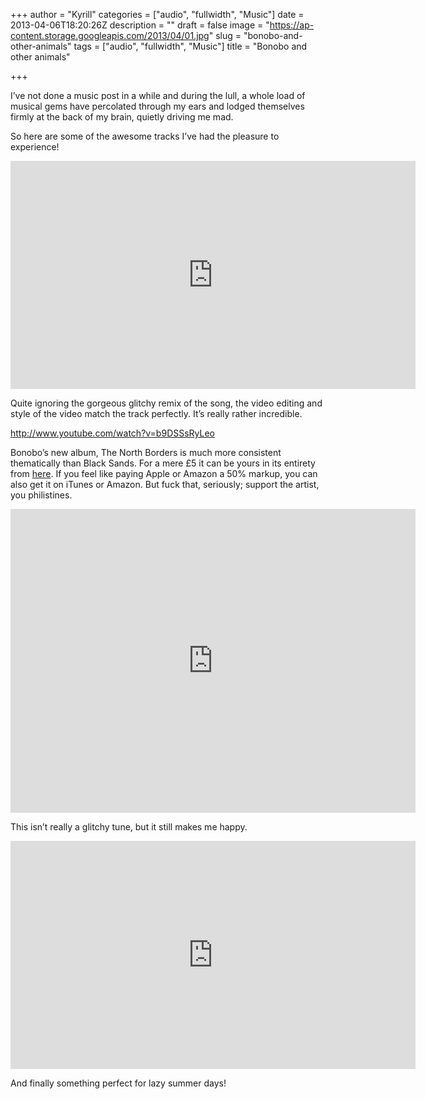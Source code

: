 +++
author = "Kyrill"
categories = ["audio", "fullwidth", "Music"]
date = 2013-04-06T18:20:26Z
description = ""
draft = false
image = "https://ap-content.storage.googleapis.com/2013/04/01.jpg"
slug = "bonobo-and-other-animals"
tags = ["audio", "fullwidth", "Music"]
title = "Bonobo and other animals"

+++


I’ve not done a music post in a while and during the lull, a whole load of musical gems have percolated through my ears and lodged themselves firmly at the back of my brain, quietly driving me mad.

So here are some of the awesome tracks I’ve had the pleasure to experience!

<iframe allowfullscreen="" frameborder="0" height="365" src="https://www.youtube.com/embed/gpc3cCxWNkU?feature=oembed" width="648"></iframe>

Quite ignoring the gorgeous glitchy remix of the song, the video editing and style of the video match the track perfectly. It’s really rather incredible.

http://www.youtube.com/watch?v=b9DSSsRyLeo

Bonobo’s new album, The North Borders is much more consistent thematically than Black Sands. For a mere £5 it can be yours in its entirety from [here](http://bonobomusic.com/shop). If you feel like paying Apple or Amazon a 50% markup, you can also get it on iTunes or Amazon. But fuck that, seriously; support the artist, you philistines.

<iframe allowfullscreen="" frameborder="0" height="486" src="https://www.youtube.com/embed/D6fh9kdnk0U?feature=oembed" width="648"></iframe>

This isn’t really a glitchy tune, but it still makes me happy.

<iframe allowfullscreen="" frameborder="0" height="365" src="https://www.youtube.com/embed/rZzLmPl6ZnI?feature=oembed" width="648"></iframe>

And finally something perfect for lazy summer days!


